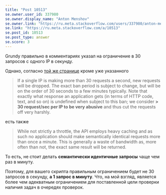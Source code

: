 ```yaml
---
title: "Post 10513"
se.owner.user_id: 337980
se.owner.display_name: "Anton Menshov"
se.owner.link: "https://ru.meta.stackoverflow.com/users/337980/anton-menshov"
se.link: "https://ru.meta.stackoverflow.com/a/10513"
se.post_id: 10513
se.post_type: answer
se.score: 3
---
```

<p>Grundy правильно в комментариях указал на ограничение в 30 запросов с одного IP в секунду.</p>
<p>Однако, согласно <a href="https://api.stackexchange.com/docs/throttle">той же странице</a> кроме уже указанного</p>
<blockquote>
<p>If a single IP is making more than 30 requests a second, new requests will be dropped. The exact ban period is subject to change, but will be on the order of 30 seconds to a few minutes typically. Note that exactly what response an application gets (in terms of HTTP code, text, and so on) is undefined when subject to this ban; we consider <strong>&gt; 30 request/sec per IP to be very abusive</strong> and thus cut the requests off very harshly.</p>
</blockquote>
<p>есть также</p>
<blockquote>
<p>While not strictly a throttle, the API employs heavy caching and as such no application should make semantically identical requests more than once a minute. This is generally a waste of bandwidth as, more often than not, the exact same result will be returned.</p>
</blockquote>
<p>То есть, не стоит делать <strong>семантически идентичные запросы</strong> чаще чем раз в минуту.</p>
<p>Поэтому, для вашего скрипта правильным ограничением будет не 30 запросов в секунду, <strong>а 1 запрос в минуту</strong>. Что, на мой взгляд, является более чем адекватным ограничением для поставленной цели проверки наличия задач в очередях проверок.</p>
